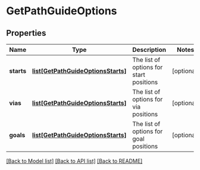 # GetPathGuideOptions

## Properties
Name | Type | Description | Notes
------------ | ------------- | ------------- | -------------
**starts** | [**list[GetPathGuideOptionsStarts]**](GetPathGuideOptionsStarts.md) | The list of options for start positions | [optional] 
**vias** | [**list[GetPathGuideOptionsStarts]**](GetPathGuideOptionsStarts.md) | The list of options for via positions | [optional] 
**goals** | [**list[GetPathGuideOptionsStarts]**](GetPathGuideOptionsStarts.md) | The list of options for goal positions | [optional] 

[[Back to Model list]](../README.md#documentation-for-models) [[Back to API list]](../README.md#documentation-for-api-endpoints) [[Back to README]](../README.md)


